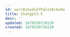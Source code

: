 ```yaml
---
id: uyrc8zeydie7hqlzz6cbu6a
title: Chatgpt3.5
desc: ''
updated: 1679250728120
created: 1679250728120
---
```

